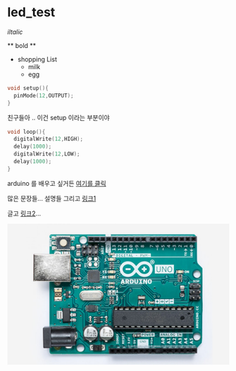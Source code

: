 # led_test


*iltalic*

** bold **

* shopping List
  * milk
  * egg
  
  
```cpp
void setup(){
  pinMode(12,OUTPUT);
}
```

친구들아 .. 이건 setup 이라는 부분이야


```cpp
void loop(){
  digitalWrite(12,HIGH);
  delay(1000);
  digitalWrite(12,LOW);
  delay(1000);
}

```


[링크1]:http://www.naver.com
[링크2]:http://www.google.com

arduino 를 배우고 싶거든 [여기를 클릭](http://www.arduino.cc)

많은 문장들... 설명들 그리고 [링크1]

글고 [링크2]...

![arduino image](https://github.com/cchamchi/led_test/blob/master/img/a000066_featured_4.jpg)


